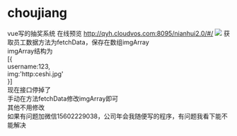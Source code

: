 # choujiang
vue写的抽奖系统
在线预览  http://qyh.cloudvos.com:8095/nianhui2.0/#/
<img src='http://qyh.cloudvos.com:8095/123.png'>
获取员工数据方法为fetchData，保存在数组imgArray<br>
imgArray结构为<br>
[{<br>
    username:123,<br>
    img:'http:ceshi.jpg'<br>
  }]<br>
现在接口停掉了<br>
手动在方法fetchData修改imgArray即可<br>
其他不用修改<br>
如果有问题加微信15602229038，公司年会我随便写的程序，有问题我看下能不能解决

